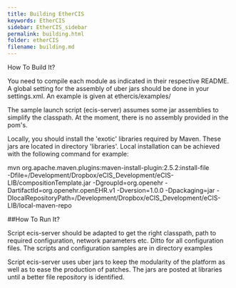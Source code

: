 ```yaml
---
title: Building EtherCIS
keywords: EtherCIS
sidebar: EtherCIS_sidebar
permalink: building.html
folder: etherCIS
filename: building.md
---
```


How To Build It?

You need to compile each module as indicated in their respective README. A global setting for the assembly of uber jars should be done in your settings.xml. An example is given at ethercis/examples/

The sample launch script (ecis-server) assumes some jar assemblies to simplify the classpath. At the moment, there is no assembly provided in the pom's.

Locally, you should install the 'exotic' libraries required by Maven. These jars are located in directory 'libraries'. Local installation can be achieved with the following command for example:

  mvn org.apache.maven.plugins:maven-install-plugin:2.5.2:install-file  
      -Dfile=/Development/Dropbox/eCIS_Development/eCIS-LIB/compositionTemplate.jar 
      -DgroupId=org.openehr 
      -DartifactId=org.openehr.openEHR.v1 
      -Dversion=1.0.0 
      -Dpackaging=jar 
      -DlocalRepositoryPath=/Development/Dropbox/eCIS_Development/eCIS-LIB/local-maven-repo
      
##How To Run It?

Script ecis-server should be adapted to get the right classpath, path to required configuration, network parameters etc.
Ditto for all configuration files.
The scripts and configuration samples are in directory examples

Script ecis-server uses uber jars to keep the modularity of the platform as well as to ease the production of patches. The jars are posted at libraries until a better file repository is identified.
